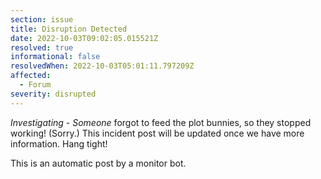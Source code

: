 ```yaml
---
section: issue
title: Disruption Detected
date: 2022-10-03T09:02:05.015521Z
resolved: true
informational: false
resolvedWhen: 2022-10-03T05:01:11.797209Z
affected:
  - Forum
severity: disrupted
---
```

*Investigating* - _Someone_ forgot to feed the plot bunnies, so they stopped working! (Sorry.) This incident post will be updated once we have more information. Hang tight!

This is an automatic post by a monitor bot.
        